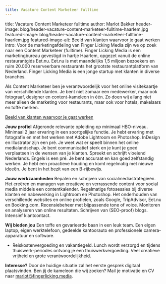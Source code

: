 ```yaml
---
title: Vacature Content Marketeer fulltime
---
```

title: Vacature Content Marketeer fulltime
author: Marlot Bakker
header-image: blog/header-vacature-content-marketeer-fulltime-haarlem.jpg
featured-image: blog/header-vacature-content-marketeer-fulltime-haarlem.jpg
featured-image-alt: Beeld van klanten waarvoor je gaat werken
intro: Voor de marketingafdeling van Finger Licking Media zijn we op zoek naar een Content Marketeer (fulltime). Finger Licking Media is een marketingbureau gevestigd in hartje Haarlem, opgezet vanuit de online restaurantgids Eet.nu. Eet.nu is met maandelijks 1,5 miljoen bezoekers en ruim 20.000 reserveerbare restaurants het grootste restaurantplatform van Nederland. Finger Licking Media is een jonge startup met klanten in diverse branches.

Als Content Marketeer ben je verantwoordelijk voor het online visitekaartje van verschillende klanten. Je bent niet zomaar een medewerker, maar ook fotograaf, designer en content-kameleon in één. Zo doen wij allang niet meer alleen de marketing voor restaurants, maar ook voor hotels, makelaars en toffe merken.

[Beeld van klanten waarvoor je gaat werken](/assets/images/blog/vacature-content-marketeer-haarlem-fulltime.png)

**Jouw profiel**
Afgeronde relevante opleiding op minimaal HBO-niveau.
Minimaal 2 jaar ervaring in een soortgelijke functie.
Je hebt ervaring met fotografie en met het werken met Adobe Lightroom en Photoshop. InDesign en Illustrator zijn een pré.
Je weet wat er speelt binnen het online medialandschap.
Je bent communicatief sterk en je kunt je goed verplaatsen in de wensen van je klanten.
Spreekt en schrijft vloeiend Nederlands. Engels is een pré.
Je bent accuraat en kan goed zelfstandig werken.
Je hebt een proactieve houding en komt regelmatig met nieuwe ideeën. 
Je bent in het bezit van een B-rijbewijs.


**Jouw werkzaamheden**
Bepalen en schrijven van socialmediastrategieën.
Het creëren en managen van creatieve en verrassende content voor social media middels een contentkalender.
Regelmatige fotosessies bij diverse klanten en nabewerking in Lightroom en Photoshop.
Het onderhouden van verschillende websites en online profielen, zoals Google, TripAdvisor, Eet.nu en Booking.com.
Recensiebeheer met bijpassende tone of voice.
Monitoren en analyseren van online resultaten.
Schrijven van (SEO-proof) blogs.
Intensief klantcontact.
 

**Wij bieden jou**
Een toffe en gevarieerde baan in een leuk team.
Een eigen laptop, eigen werktelefoon, gedeelde kantoorauto en professionele camera-apparatuur en software.
- Reiskostenvergoeding en vakantiegeld.
Lunch wordt verzorgd en tijdens thuiswerk-periodes ontvang je een thuiswerkvergoeding.
Veel creatieve vrijheid en grote verantwoordelijkheid.


**Interesse?**
Door de huidige situatie zal het eerste gesprek digitaal plaatsvinden. Ben jij de kameleon die wij zoeken? Mail je motivatie en CV naar marlot@fingerlicking.media. 
